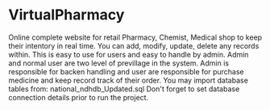 # VirtualPharmacy
Online complete website for retail Pharmacy, Chemist, Medical shop to keep their intentory in real time. 
You can add, modify, update, delete any records within. 
This is easy to use for users and easy to handle by admin.
Admin and normal user are two level of previllage in the system. 
Admin is responsible for backen handling and user are responsible for purchase medicine and keep record track of their order. 
You may import database tables from: national_ndhdb_Updated.sql
Don't forget to set database connection details prior to run the project.
